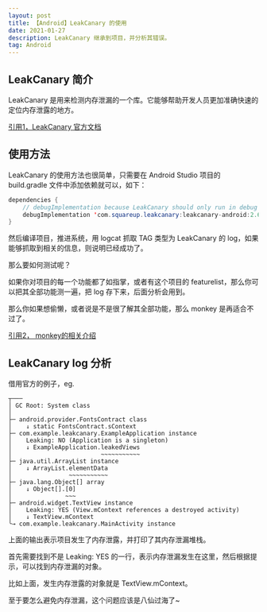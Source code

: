 ```yaml
---
layout: post
title: 【Android】LeakCanary 的使用
date: 2021-01-27
description: LeakCanary 继承到项目，并分析其错误。
tag: Android
---
```


## LeakCanary 简介

LeakCanary 是用来检测内存泄漏的一个库。它能够帮助开发人员更加准确快速的定位内存泄露的地方。

[引用1，LeakCanary 官方文档](https://square.github.io/leakcanary/fundamentals-fixing-a-memory-leak/)

## 使用方法
LeakCanary 的使用方法也很简单，只需要在 Android Studio 项目的 build.gradle 文件中添加依赖就可以，如下：

```java
dependencies {
    // debugImplementation because LeakCanary should only run in debug builds.
    debugImplementation 'com.squareup.leakcanary:leakcanary-android:2.6'
}
```

然后编译项目，推进系统，用 logcat 抓取 TAG 类型为 LeakCanary 的 log，如果能够抓取到相关的信息，则说明已经成功了。

那么要如何测试呢？

如果你对项目的每一个功能都了如指掌，或者有这个项目的 featurelist，那么你可以把其全部功能测一遍，把 log 存下来，后面分析会用到。

那么你如果想偷懒，或者说是不是很了解其全部功能，那么 monkey 是再适合不过了。

[引用2， monkey的相关介绍](https://www.jianshu.com/p/c8844327f5e9)

## LeakCanary log 分析

借用官方的例子，eg.

```
┬───
│ GC Root: System class
│
├─ android.provider.FontsContract class
│    ↓ static FontsContract.sContext
├─ com.example.leakcanary.ExampleApplication instance
│    Leaking: NO (Application is a singleton)
│    ↓ ExampleApplication.leakedViews
│                         ~~~~~~~~~~~
├─ java.util.ArrayList instance
│    ↓ ArrayList.elementData
│                ~~~~~~~~~~~
├─ java.lang.Object[] array
│    ↓ Object[].[0]
│               ~~~
├─ android.widget.TextView instance
│    Leaking: YES (View.mContext references a destroyed activity)
│    ↓ TextView.mContext
╰→ com.example.leakcanary.MainActivity instance
```

上面的输出表示项目发生了内存泄露，并打印了其内存泄漏堆栈。

首先需要找到不是 Leaking: YES 的一行，表示内存泄漏发生在这里，然后根据提示，可以找到内存泄漏的对象。

比如上面，发生内存泄露的对象就是 TextView.mContext。

至于要怎么避免内存泄漏，这个问题应该是八仙过海了~
